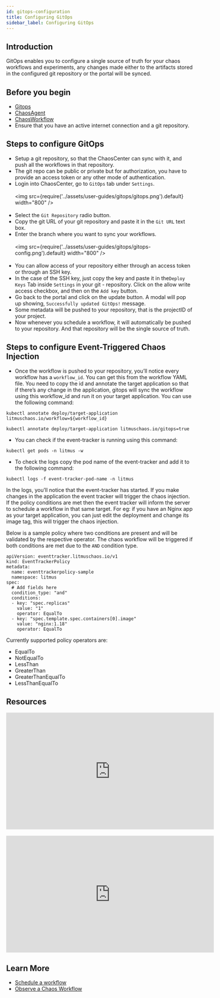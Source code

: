 ```yaml
---
id: gitops-configuration
title: Configuring GitOps
sidebar_label: Configuring GitOps
---
```


## Introduction

GitOps enables you to configure a single source of truth for your chaos workflows and experiments, any changes made either to the artifacts stored in the configured git repository or the portal will be synced.

## Before you begin
- [Gitops](gitops)
- [ChaosAgent](../concepts/agent)
- [ChaosWorkflow](../concepts/chaos-workflow)
- Ensure that you have an active internet connection and a git repository. 


## Steps to configure GitOps



- Setup a git repository, so that the ChaosCenter can sync with it, and push all the workflows in that repository.
- The git repo can be public or private but for authorization, you have to provide an access token or any other mode of authentication.
- Login into ChaosCenter, go to `GitOps` tab under `Settings`.
<br/><br/>
<img src={require('../assets/user-guides/gitops/gitops.png').default} width="800"  />
<br/><br/>
- Select the `Git Repository` radio button.
- Copy the git URL of your git repository and paste it in the `Git URL` text box.
- Enter the branch where you want to sync your workflows.
<br/><br/>
<img src={require('../assets/user-guides/gitops/gitops-config.png').default} width="800"  />
<br/><br/>
- You can allow access of your repository either through an access token or through an SSH key.
- In the case of the SSH key, just copy the key and paste it in the`Deploy Keys` Tab inside `Settings` in your git - repository. Click on the allow write access checkbox, and then on the `Add key` button.
- Go back to the portal and click on the update button. A modal will pop up showing, `Successfully updated GitOps!` message.
- Some metadata will be pushed to your repository, that is the projectID of your project.
- Now whenever you schedule a workflow, it will automatically be pushed to your repository. And that repository will be the single source of truth.

## Steps to configure Event-Triggered Chaos Injection


- Once the workflow is pushed to your repository, you’ll notice every workflow has a `workflow_id`. You can get this from the workflow YAML file. You need to copy the id and annotate the target application so that if there’s any change in the application, gitops will sync the workflow using this workflow_id and run it on your target application. You can use the following command:

```
kubectl annotate deploy/target-application litmuschaos.io/workflow=${workflow_id}
```

```
kubectl annotate deploy/target-application litmuschaos.io/gitops=true
```

- You can check if the event-tracker is running using this command:<br/>
```
kubectl get pods -n litmus -w
```

- To check the logs copy the pod name of the event-tracker and add it to the following command:
```
kubectl logs -f event-tracker-pod-name -n litmus
```
	
In the logs, you’ll notice that the event-tracker has started.
If you make changes in the application the event tracker will trigger the chaos injection. If the policy conditions are met then the event tracker will inform the server to schedule a workflow in that same target. For eg: if you have an Nginx app as your target application, you can just edit the deployment and change its image tag, this will trigger the chaos injection.

Below is a sample policy where two conditions are present and will be validated by the respective operator. The chaos workflow will be triggered if both conditions are met due to the `AND` condition type.

```
apiVersion: eventtracker.litmuschaos.io/v1
kind: EventTrackerPolicy
metadata:
  name: eventtrackerpolicy-sample
  namespace: litmus
spec:
  # Add fields here
  condition_type: "and"
  conditions:
  - key: "spec.replicas"
    value: "1"
    operator: EqualTo
  - key: "spec.template.spec.containers[0].image"
    value: "nginx:1.18"
    operator: EqualTo

```

Currently supported policy operators are:
- EqualTo
- NotEqualTo
- LessThan
- GreaterThan
- GreaterThanEqualTo
- LessThanEqualTo

## Resources

<iframe width="560" height="315" src="https://www.youtube.com/embed/7cF3rwcZMcA" title="YouTube video player" frameborder="0" allow="accelerometer; autoplay; clipboard-write; encrypted-media; gyroscope; picture-in-picture" allowfullscreen></iframe>
<br/><br/>
<iframe width="560" height="315" src="https://www.youtube.com/embed/uIVrNH2_nVI" title="YouTube video player" frameborder="0" allow="accelerometer; autoplay; clipboard-write; encrypted-media; gyroscope; picture-in-picture" allowfullscreen></iframe>

## Learn More

- [Schedule a workflow](../user-guides/schedule-workflow)
- [Observe a Chaos Workflow](../user-guides/observe-workflow)
